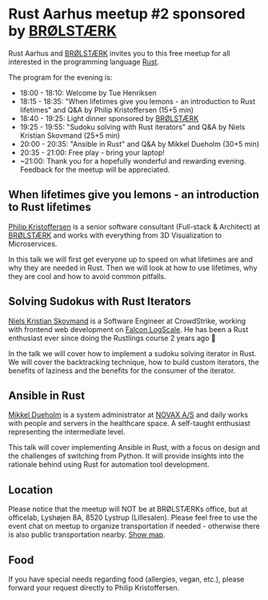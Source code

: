 # Rust Aarhus meetup #2 sponsored by [BRØLSTÆRK]

Rust Aarhus and [BRØLSTÆRK] invites you to this free meetup for all interested in the programming language [Rust].

The program for the evening is:

- 18:00 - 18:10: Welcome by Tue Henriksen
- 18:15 - 18:35: "When lifetimes give you lemons - an introduction to Rust lifetimes" and Q&A by Philip Kristoffersen (15+5 min)
- 18:40 - 19:25: Light dinner sponsored by [BRØLSTÆRK]
- 19:25 - 19:55: "Sudoku solving with Rust iterators" and Q&A by Niels Kristian Skovmand (25+5 min)
- 20:00 - 20:35: "Ansible in Rust" and Q&A by Mikkel Dueholm (30+5 min)
- 20:35 - 21:00: Free play - bring your laptop!
- ~21:00: Thank you for a hopefully wonderful and rewarding evening. Feedback for the meetup will be appreciated.

## When lifetimes give you lemons - an introduction to Rust lifetimes
[Philip Kristoffersen][pk] is a senior software consultant (Full-stack & Architect) at [BRØLSTÆRK] and works with everything from 3D Visualization to Microservices.

In this talk we will first get everyone up to speed on what lifetimes are and why they are needed in Rust.
Then we will look at how to use lifetimes, why they are cool and how to avoid common pitfalls.

## Solving Sudokus with Rust Iterators
[Niels Kristian Skovmand][ns] is a Software Engineer at CrowdStrike, working with frontend web development on [Falcon LogScale][logscale]. He has been a Rust enthusiast ever since doing the Rustlings course 2 years ago 🦀

In the talk we will cover how to implement a sudoku solving iterator in Rust. We will cover the backtracking technique, how to build custom iterators, the benefits of laziness and the benefits for the consumer of the iterator.

## Ansible in Rust
[Mikkel Dueholm][mdue] is a system administrator at [NOVAX A/S][novax] and daily works with people and servers in the healthcare space. A self-taught enthusiast representing the intermediate level.

This talk will cover implementing Ansible in Rust, with a focus on design and the challenges of switching from Python. It will provide insights into the rationale behind using Rust for automation tool development.

## Location
Please notice that the meetup will NOT be at BRØLSTÆRKs office, but at officelab, Lyshøjen 8A, 8520 Lystrup (Lillesalen). Please feel free to use the event chat on meetup to organize transportation if needed - otherwise there is also public transportation nearby. [Show map][map].

## Food
If you have special needs regarding food (allergies, vegan, etc.), please forward your request directly to Philip Kristoffersen.


[rust]: https://www.rust-lang.org/
[brølstærk]: https://www.linkedin.com/company/br%C3%B8lst%C3%A6rk/
[pk]: https://www.linkedin.com/in/philip-kristoffersen-3b894b8/
[mdue]: https://www.linkedin.com/in/mikkel-dueholm-8076441a8/
[novax]: https://www.linkedin.com/company/novax/
[ns]: https://www.linkedin.com/in/nskovmand/
[logscale]: https://www.crowdstrike.com/products/observability/falcon-logscale/
[map]: ./location.png